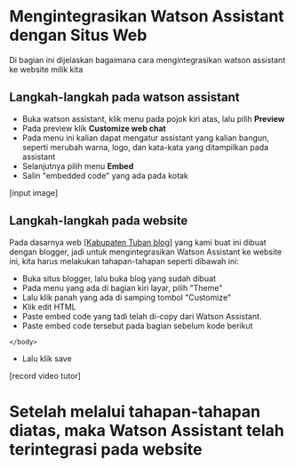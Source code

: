 # Mengintegrasikan Watson Assistant dengan Situs Web

Di bagian ini dijelaskan bagaimana cara mengintegrasikan watson assistant ke website milik kita

## Langkah-langkah pada watson assistant

* Buka watson assistant, klik menu pada pojok kiri atas, lalu pilih **Preview**
* Pada preview klik **Customize web chat**
* Pada menu ini kalian dapat mengatur assistant yang kalian bangun, seperti merubah warna, logo, dan kata-kata yang ditampilkan pada assistant 
* Selanjutnya pilih menu **Embed**
* Salin "embedded code" yang ada pada kotak

[input image]

## Langkah-langkah pada website

Pada dasarnya web   [[Kabupaten Tuban blog](https://infoseputartuban.blogspot.com/)] yang kami buat ini dibuat dengan blogger, jadi untuk mengintegrasikan Watson Assistant ke website ini, kita harus melakukan tahapan-tahapan seperti dibawah ini:
* Buka situs blogger, lalu buka blog yang sudah dibuat
* Pada menu yang ada di bagian kiri layar, pilih "Theme"
* Lalu klik panah yang ada di samping tombol "Customize"
* Klik edit HTML
* Paste embed code yang tadi telah di-copy dari Watson Assistant.
* Paste embed code tersebut pada bagian sebelum kode berikut
```
</body>
```
* Lalu klik save

[record video tutor]

# Setelah melalui tahapan-tahapan diatas, maka Watson Assistant telah terintegrasi pada website

